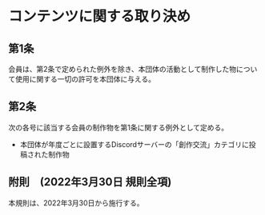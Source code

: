 # コンテンツに関する取り決め

## 第1条

会員は、第2条で定められた例外を除き、本団体の活動として制作した物について使用に関する一切の許可を本団体に与える。

## 第2条

次の各号に該当する会員の制作物を第1条に関する例外として定める。

- 本団体が年度ごとに設置するDiscordサーバーの「創作交流」カテゴリに投稿された制作物

## 附則　(2022年3月30日 規則全項)

本規則は、2022年3月30日から施行する。
